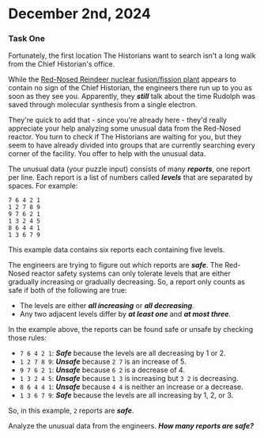 # December 2nd, 2024
### Task One

Fortunately, the first location The Historians want to search isn't a long walk from the Chief Historian's office.

While the [Red-Nosed Reindeer nuclear fusion/fission plant](https://adventofcode.com/2015/day/19) appears to contain no sign of the Chief Historian, the engineers there run up to you as soon as they see you. Apparently, they **_still_** talk about the time Rudolph was saved through molecular synthesis from a single electron.

They're quick to add that - since you're already here - they'd really appreciate your help analyzing some unusual data from the Red-Nosed reactor. You turn to check if The Historians are waiting for you, but they seem to have already divided into groups that are currently searching every corner of the facility. You offer to help with the unusual data.

The unusual data (your puzzle input) consists of many **_reports_**, one report per line. Each report is a list of numbers called **_levels_** that are separated by spaces. For example:
```text
7 6 4 2 1
1 2 7 8 9
9 7 6 2 1
1 3 2 4 5
8 6 4 4 1
1 3 6 7 9
```

This example data contains six reports each containing five levels.

The engineers are trying to figure out which reports are **_safe_**. The Red-Nosed reactor safety systems can only tolerate levels that are either gradually increasing or gradually decreasing. So, a report only counts as safe if both of the following are true:

- The levels are either **_all increasing_** or **_all decreasing_**.
- Any two adjacent levels differ by **_at least one_** and **_at most three_**.

In the example above, the reports can be found safe or unsafe by checking those rules:

- `7 6 4 2 1`: **_Safe_** because the levels are all decreasing by 1 or 2.
- `1 2 7 8 9`: **_Unsafe_** because `2 7` is an increase of 5.
- `9 7 6 2 1`: **_Unsafe_** because `6 2` is a decrease of 4.
- `1 3 2 4 5`: **_Unsafe_** because `1 3` is increasing but `3 2` is decreasing.
- `8 6 4 4 1`: **_Unsafe_** because `4 4` is neither an increase or a decrease.
- `1 3 6 7 9`: **_Safe_** because the levels are all increasing by 1, 2, or 3.

So, in this example, `2` reports are **_safe_**.

Analyze the unusual data from the engineers. **_How many reports are safe?_**